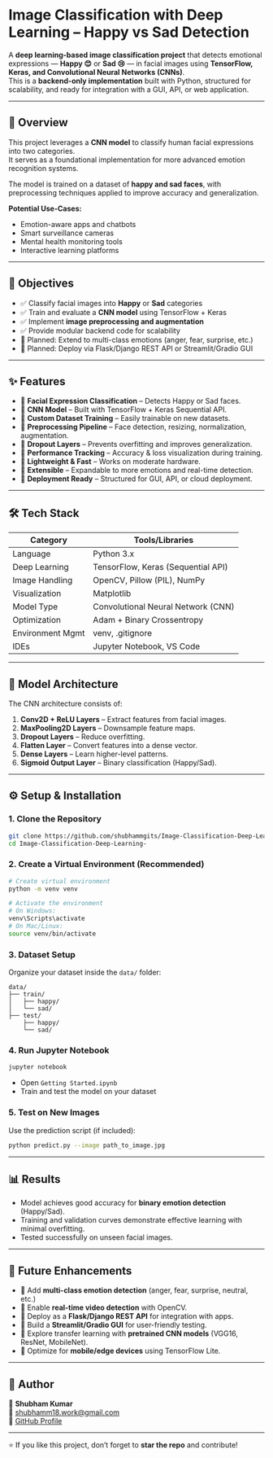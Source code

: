 
# Image Classification with Deep Learning – Happy vs Sad Detection

A **deep learning-based image classification project** that detects emotional expressions — **Happy 😊** or **Sad 😢** — in facial images using **TensorFlow, Keras, and Convolutional Neural Networks (CNNs)**.  
This is a **backend-only implementation** built with Python, structured for scalability, and ready for integration with a GUI, API, or web application.

---

## 📌 Overview

This project leverages a **CNN model** to classify human facial expressions into two categories.  
It serves as a foundational implementation for more advanced emotion recognition systems.  

The model is trained on a dataset of **happy and sad faces**, with preprocessing techniques applied to improve accuracy and generalization.  

**Potential Use-Cases:**
- Emotion-aware apps and chatbots  
- Smart surveillance cameras  
- Mental health monitoring tools  
- Interactive learning platforms  

---

## 🎯 Objectives

- ✅ Classify facial images into **Happy** or **Sad** categories  
- ✅ Train and evaluate a **CNN model** using TensorFlow + Keras  
- ✅ Implement **image preprocessing and augmentation**  
- ✅ Provide modular backend code for scalability  
- 🚧 Planned: Extend to multi-class emotions (anger, fear, surprise, etc.)  
- 🚧 Planned: Deploy via Flask/Django REST API or Streamlit/Gradio GUI  

---

## ✨ Features

- 🔹 **Facial Expression Classification** – Detects Happy or Sad faces.  
- 🔹 **CNN Model** – Built with TensorFlow + Keras Sequential API.  
- 🔹 **Custom Dataset Training** – Easily trainable on new datasets.  
- 🔹 **Preprocessing Pipeline** – Face detection, resizing, normalization, augmentation.  
- 🔹 **Dropout Layers** – Prevents overfitting and improves generalization.  
- 🔹 **Performance Tracking** – Accuracy & loss visualization during training.  
- 🔹 **Lightweight & Fast** – Works on moderate hardware.  
- 🔹 **Extensible** – Expandable to more emotions and real-time detection.  
- 🔹 **Deployment Ready** – Structured for GUI, API, or cloud deployment.  

---

## 🛠️ Tech Stack

| Category            | Tools/Libraries |
|---------------------|-----------------|
| Language            | Python 3.x      |
| Deep Learning       | TensorFlow, Keras (Sequential API) |
| Image Handling      | OpenCV, Pillow (PIL), NumPy |
| Visualization       | Matplotlib      |
| Model Type          | Convolutional Neural Network (CNN) |
| Optimization        | Adam + Binary Crossentropy |
| Environment Mgmt    | venv, .gitignore |
| IDEs                | Jupyter Notebook, VS Code |

---

## 📐 Model Architecture

The CNN architecture consists of:  
1. **Conv2D + ReLU Layers** – Extract features from facial images.  
2. **MaxPooling2D Layers** – Downsample feature maps.  
3. **Dropout Layers** – Reduce overfitting.  
4. **Flatten Layer** – Convert features into a dense vector.  
5. **Dense Layers** – Learn higher-level patterns.  
6. **Sigmoid Output Layer** – Binary classification (Happy/Sad).  

---

## ⚙️ Setup & Installation

### 1. Clone the Repository
```bash
git clone https://github.com/shubhammgits/Image-Classification-Deep-Learning-.git
cd Image-Classification-Deep-Learning-
```

### 2. Create a Virtual Environment (Recommended)
```bash
# Create virtual environment
python -m venv venv  

# Activate the environment
# On Windows:
venv\Scripts\activate
# On Mac/Linux:
source venv/bin/activate
```


### 3. Dataset Setup
Organize your dataset inside the `data/` folder:
```
data/
├── train/
│   ├── happy/
│   └── sad/
├── test/
    ├── happy/
    └── sad/
```

### 4. Run Jupyter Notebook
```bash
jupyter notebook
```
- Open `Getting Started.ipynb`  
- Train and test the model on your dataset  

### 5. Test on New Images
Use the prediction script (if included):
```bash
python predict.py --image path_to_image.jpg
```

---

## 📊 Results

- Model achieves good accuracy for **binary emotion detection** (Happy/Sad).  
- Training and validation curves demonstrate effective learning with minimal overfitting.  
- Tested successfully on unseen facial images.  

---

## 🚀 Future Enhancements

- 🔹 Add **multi-class emotion detection** (anger, fear, surprise, neutral, etc.)  
- 🔹 Enable **real-time video detection** with OpenCV.  
- 🔹 Deploy as a **Flask/Django REST API** for integration with apps.  
- 🔹 Build a **Streamlit/Gradio GUI** for user-friendly testing.  
- 🔹 Explore transfer learning with **pretrained CNN models** (VGG16, ResNet, MobileNet).  
- 🔹 Optimize for **mobile/edge devices** using TensorFlow Lite.  

---

## 📌 Author

👤 **Shubham Kumar**  
📧 shubhamm18.work@gmail.com  
🔗 [GitHub Profile](https://github.com/shubhammgits)

---

⭐ If you like this project, don’t forget to **star the repo** and contribute!
